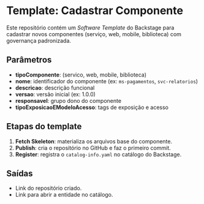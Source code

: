 # Template: Cadastrar Componente

Este repositório contém um *Software Template* do Backstage para cadastrar novos componentes (serviço, web, mobile, biblioteca) com governança padronizada.

## Parâmetros
- **tipoComponente**: (servico, web, mobile, biblioteca)
- **nome**: identificador do componente (ex: `ms-pagamentos`, `svc-relatorios`)
- **descricao**: descrição funcional
- **versao**: versão inicial (ex: 1.0.0)
- **responsavel**: grupo dono do componente
- **tipoExposicaoEModeloAcesso**: tags de exposição e acesso

## Etapas do template
1. **Fetch Skeleton**: materializa os arquivos base do componente.
2. **Publish**: cria o repositório no GitHub e faz o primeiro commit.
3. **Register**: registra o `catalog-info.yaml` no catálogo do Backstage.

## Saídas
- Link do repositório criado.
- Link para abrir a entidade no catálogo.
